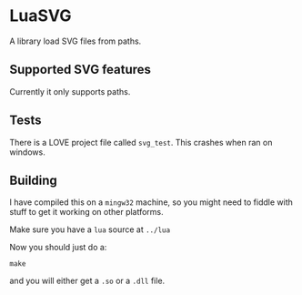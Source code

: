 # LuaSVG

A library load SVG files from paths.

## Supported SVG features

Currently it only supports paths.

## Tests

There is a LOVE project file called `svg_test`.
This crashes when ran on windows.

## Building

I have compiled this on a `mingw32` machine, so you might need to fiddle with stuff to get it working on other platforms.

Make sure you have a `lua` source at `../lua`

Now you should just do a:

    make

and you will either get a `.so` or a `.dll` file.
